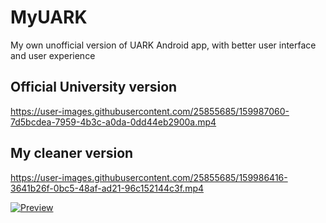 # MyUARK
My own unofficial version of UARK Android app, with better user interface and user experience

## Official University version

https://user-images.githubusercontent.com/25855685/159987060-7d5bcdea-7959-4b3c-a0da-0dd44eb2900a.mp4 

## My cleaner version

https://user-images.githubusercontent.com/25855685/159986416-3641b26f-0bc5-48af-ad21-96c152144c3f.mp4


[![Preview](https://img.youtube.com/vi/v6-tZjvZeMI/0.jpg)](https://youtu.be/v6-tZjvZeMI)
